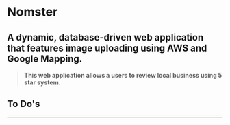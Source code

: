 # Nomster 

## A dynamic, database-driven web application that features image uploading using AWS and Google Mapping.








>__This web application allows a users to review local business using 5 star system.__


##  To Do's 

---
